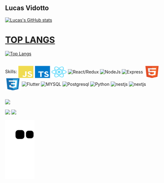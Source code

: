 ## Lucas Vidotto
 <div>
  <a href="https://github.com/LucasVidotto">
  
![Lucas's GitHub stats](https://github-readme-stats.vercel.app/api?username=lucasvidotto&show_icons=true&hide=issues,stars&theme=highcontrast)
   
   <h1>TOP LANGS</h1>
   
 [![Top Langs](https://github-readme-stats.vercel.app/api/top-langs/?username=LucasVidotto&layout=compact)](https://github.com/lucasvidotto/github-readme-stats)
</div>
<div style="display: inline_block"><br>
<span> Skills:</span>
  <img align="center" alt="Js" height="40" width="50" title="JS" src="https://raw.githubusercontent.com/devicons/devicon/master/icons/javascript/javascript-plain.svg">
  <img align="center" alt="Ts" height="40" width="50" src="https://raw.githubusercontent.com/devicons/devicon/master/icons/typescript/typescript-plain.svg">
  <img align="center" alt="React" height="40" width="50" src="https://raw.githubusercontent.com/devicons/devicon/master/icons/react/react-original.svg">
  <img align="center" alt="React/Redux" height="40" width="50" src="https://skillicons.dev/icons?i=redux" />
  <img align="center" alt="NodeJs" height="40" width="50" src="https://skillicons.dev/icons?i=nodejs" />
  <img align="center" alt="Express" height="40" width="50" src="https://skillicons.dev/icons?i=express" />
  <img align="center" alt="HTML" height="40" width="50" src="https://raw.githubusercontent.com/devicons/devicon/master/icons/html5/html5-original.svg">
  <img align="center" alt="CSS" height="40" width="50" src="https://raw.githubusercontent.com/devicons/devicon/master/icons/css3/css3-original.svg">
  <img align="center" alt="Flutter" height="40" width="50" src="https://skillicons.dev/icons?i=flutter" />
  <img align="center" alt="MYSQL" height="40" widht="50" src="https://cdn.jsdelivr.net/gh/devicons/devicon/icons/mysql/mysql-original-wordmark.svg"/>
  <img align="center" alt="Postgresql" height="40" widht="50" src="https://cdn.jsdelivr.net/gh/devicons/devicon/icons/postgresql/postgresql-original.svg"/>
  <img align="center" alt="Python" height="40" widht="50" src="https://cdn.jsdelivr.net/gh/devicons/devicon/icons/python/python-plain-wordmark.svg"/>
  <img align="center" alt="nestjs" height="40" width="50" src="https://skillicons.dev/icons?i=nestjs" />
  <img align="center" alt="nextjs" height="40" width="50" src="https://skillicons.dev/icons?i=nextjs" />
</div>
  
  ##
  
<div> 

  <a href="https://instagram.com/Lucas_D_Vidotto" target="_blank"><img src="https://img.shields.io/badge/-Instagram-%23E4405F?style=for-the-badge&logo=instagram&logoColor=white" target="_blank"></a>

  <a href = "mailto:lucasvidotto3@gmail.com"><img src="https://img.shields.io/badge/-Gmail-%23333?style=for-the-badge&logo=gmail&logoColor=white" target="_blank"></a>
  <a href="https://www.linkedin.com/in/lucas-vidotto-58a4a0127/" target="_blank"><img src="https://img.shields.io/badge/-LinkedIn-%230077B5?style=for-the-badge&logo=linkedin&logoColor=white" target="_blank"></a> 
 
  ![Snake animation](https://github.com/rafaballerini/rafaballerini/blob/output/github-contribution-grid-snake.svg)
 
</div>
